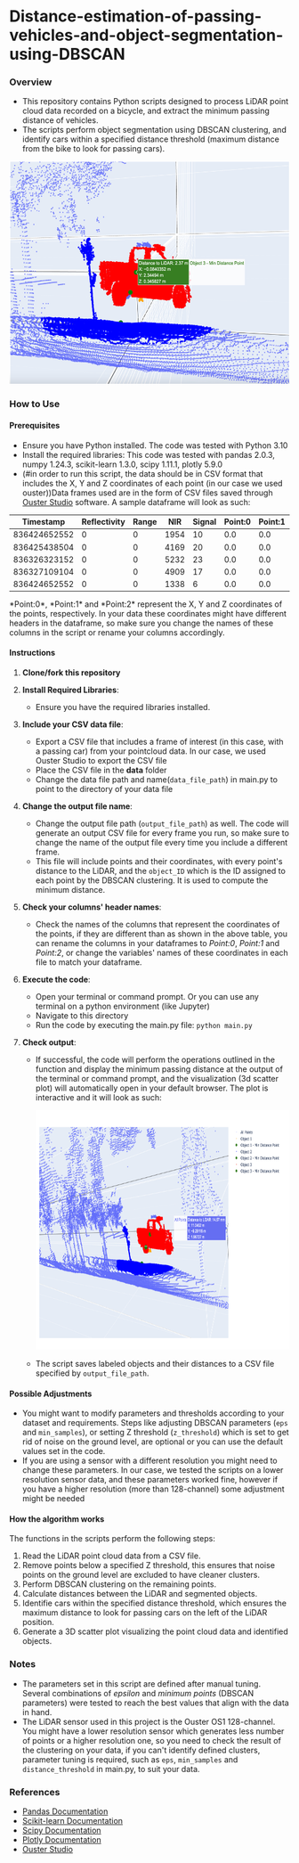 # Distance-estimation-of-passing-vehicles-and-object-segmentation-using-DBSCAN
### Overview
- This repository contains Python scripts designed to process LiDAR point cloud data recorded on a bicycle, and extract the minimum passing distance of vehicles.
- The scripts perform object segmentation using DBSCAN clustering, and identify cars within a specified distance threshold (maximum distance from the bike to look for passing cars). 
<p align="center">
  <img src="header_sc.png" alt="Scatter plot" width="550" height="400">
</p>



### How to Use

#### Prerequisites
- Ensure you have Python installed. The code was tested with Python 3.10
- Install the required libraries:
This code was tested with pandas 2.0.3, numpy 1.24.3, scikit-learn 1.3.0, scipy 1.11.1, plotly 5.9.0
- (#in order to run this script, the data should be in CSV format that includes the X, Y and Z coordinates of each point (in our case we used ouster))Data frames used are in the form of CSV files saved through [Ouster Studio](https://ouster.com/products/software/ouster-studio) software. A sample dataframe will look as such:
<div align="center">

| Timestamp      | Reflectivity | Range | NIR  | Signal | Point:0 | Point:1 | Point:2 |
|----------------|--------------|-------|------|--------|---------|---------|---------|
| 836424652552   | 0            | 0     | 1954 | 10     | 0.0     | 0.0     | 0.0     |
| 836425438504   | 0            | 0     | 4169 | 20     | 0.0     | 0.0     | 0.0     |
| 836326323152   | 0            | 0     | 5232 | 23     | 0.0     | 0.0     | 0.0     |
| 836327109104   | 0            | 0     | 4909 | 17     | 0.0     | 0.0     | 0.0     |
| 836424652552   | 0            | 0     | 1338 | 6      | 0.0     | 0.0     | 0.0     |
</div>
*Point:0*, *Point:1* and *Point:2* represent the X, Y and Z coordinates of the points, respectively. In your data these coordinates might have different headers in the dataframe, so make sure you change the names of these columns in the script or rename your columns accordingly. 


#### Instructions
1. **Clone/fork this repository**

2. **Install Required Libraries**:

     - Ensure you have the required libraries installed. 

3. **Include your CSV data file**:
    - Export a CSV file that includes a frame of interest (in this case, with a passing car) from your pointcloud data. In our case, we used Ouster Studio to export the CSV file
    - Place the CSV file in the **data** folder
    - Change the data file path and name(`data_file_path`) in main.py to point to the directory of your data file

4. **Change the output file name**:
    - Change the output file path (`output_file_path`) as well. The code will generate an output CSV file for every frame you run, so make sure to change the name of the output file every time you include a different frame. 
    - This file will include points and their coordinates, with every point's distance to the LiDAR, and the `object_ID` which is the ID assigned to each point by the DBSCAN clustering. It is used to compute the minimum distance.

5. **Check your columns' header names**:
    - Check the names of the columns that represent the coordinates of the points, if they are different than as shown in the above table, you can rename the columns in your dataframes to *Point:0*, *Point:1* and *Point:2*, or change the variables' names of these coordinates in each file to match your dataframe.

6. **Execute the code**:

    - Open your terminal or command prompt. Or you can use any terminal on a python environment (like Jupyter)
    - Navigate to this directory
    - Run the code by executing the main.py file:
    `python main.py`

6. **Check output**:
    
    - If successful, the code will perform the operations outlined in the function and display the minimum passing distance at the output of the terminal or command prompt, and the visualization (3d scatter plot) will automatically open in your default browser. The plot is interactive and it will look as such:
      <p align="center">
      <img src="screenshot.png" alt="Scatter plot" width="650" height="430">
      </p>

    - The script saves labeled objects and their distances to a CSV file specified by `output_file_path`.

#### Possible Adjustments

- You might want to modify parameters and thresholds according to your dataset and requirements. Steps like adjusting DBSCAN parameters (`eps` and `min_samples`), or setting Z threshold (`z_threshold`) which is set to get rid of noise on the ground level, are optional or you can use the default values set in the code.
- If you are using a sensor with a different resolution you might need to change these parameters. In our case, we tested the scripts on a lower resolution sensor data, and these parameters worked fine, however if you have a higher resolution (more than 128-channel) some adjustment might be needed

#### How the algorithm works

The functions in the scripts perform the following steps:
1. Read the LiDAR point cloud data from a CSV file.
2. Remove points below a specified Z threshold, this ensures that noise points on the ground level are excluded to have cleaner clusters.
3. Perform DBSCAN clustering on the remaining points.
4. Calculate distances between the LiDAR and segmented objects.
5. Identifie cars within the specified distance threshold, which ensures the maximum distance to look for passing cars on the left of the LiDAR position.
6. Generate a 3D scatter plot visualizing the point cloud data and identified objects.

### Notes

- The parameters set in this script are defined after manual tuning. Several combinations of *epsilon* and *minimum points* (DBSCAN parameters) were tested to reach the best values that align with the data in hand.  
- The LiDAR sensor used in this project is the Ouster OS1 128-channel. You might have a lower resolution sensor which generates less number of points or a higher resolution one, so you need to check the result of the clustering on your data, if you can't identify defined clusters, parameter tuning is required, such as `eps`, `min_samples` and `distance_threshold` in main.py, to suit your data. 

### References

- [Pandas Documentation](https://pandas.pydata.org/pandas-docs/stable/index.html)
- [Scikit-learn Documentation](https://scikit-learn.org/stable/documentation.html)
- [Scipy Documentation](https://docs.scipy.org/doc/)
- [Plotly Documentation](https://plotly.com/python/)
- [Ouster Studio](https://ouster.com/products/software/ouster-studio)


